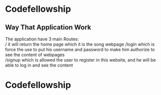 # Codefellowship
## Way That Application Work
The application have 3 main Routes:    
/ it will return the home page which it is the song webpage
/login which is force the use to put his username and password to make him authorize to see the content of webpages   
/signup which is allowed the user to register in this website, and he will be able to log in and see the content
# Codefellowship
